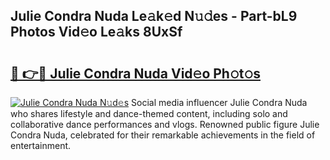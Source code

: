 ## Julie Condra Nuda Le𝚊k𝚎d N𝚞𝚍es - Part-bL9 Photos Vid𝚎o Le𝚊ks 8UxSf

# <h2><a href="http://fbbmme.evod.top/?m=Julie+Condra+Nuda">🔗 👉🔴 Julie Condra Nuda Vid𝚎o Ph𝚘t𝚘s</a></h2>

[![Julie Condra Nuda N𝚞d𝚎s](https://i.imgur.com/8V9OHl7.gif)](http://fbbmme.evod.top/?m=Julie+Condra+Nuda)
Social media influencer Julie Condra Nuda who shares lifestyle and dance-themed content, including solo and collaborative dance performances and vlogs. Renowned public figure Julie Condra Nuda, celebrated for their remarkable achievements in the field of entertainment. 
